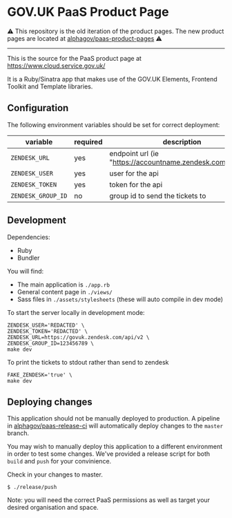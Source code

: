 # GOV.UK PaaS Product Page

⚠️ This repository is the old iteration of the product pages.
The new product pages are located at
[alphagov/paas-product-pages](https://github.com/alphagov/paas-product-pages)
⚠️

---

This is the source for the PaaS product page at https://www.cloud.service.gov.uk/

It is a Ruby/Sinatra app that makes use of the GOV.UK Elements, Frontend Toolkit and Template libraries.

## Configuration

The following environment variables should be set for correct deployment:

| variable | required | description |
|---|---|---|
| `ZENDESK_URL` | yes | endpoint url (ie "https://accountname.zendesk.com/api/v2") |
| `ZENDESK_USER` | yes | user for the api |
| `ZENDESK_TOKEN` | yes | token for the api |
| `ZENDESK_GROUP_ID` | no | group id to send the tickets to |

## Development

Dependencies:

* Ruby
* Bundler

You will find:

* The main application is `./app.rb`
* General content page in `./views/`
* Sass files in `./assets/stylesheets` (these will auto compile in dev mode)

To start the server locally in development mode:

```
ZENDESK_USER='REDACTED' \
ZENDESK_TOKEN='REDACTED' \
ZENDESK_URL=https://govuk.zendesk.com/api/v2 \
ZENDESK_GROUP_ID=123456789 \
make dev
```

To print the tickets to stdout rather than send to zendesk

```
FAKE_ZENDESK='true' \
make dev
```

## Deploying changes

This application should not be manually deployed to production. A pipeline
in [alphagov/paas-release-ci](https://github.com/alphagov/paas-release-ci)
will automatically deploy changes to the `master` branch.

You may wish to manually deploy this application to a different
environment in order to test some changes. We've provided a release
script for both `build` and `push` for your convinience.

Check in your changes to master.

```
$ ./release/push
```

Note: you will need the correct PaaS permissions as well as target your
desired organisation and space.
